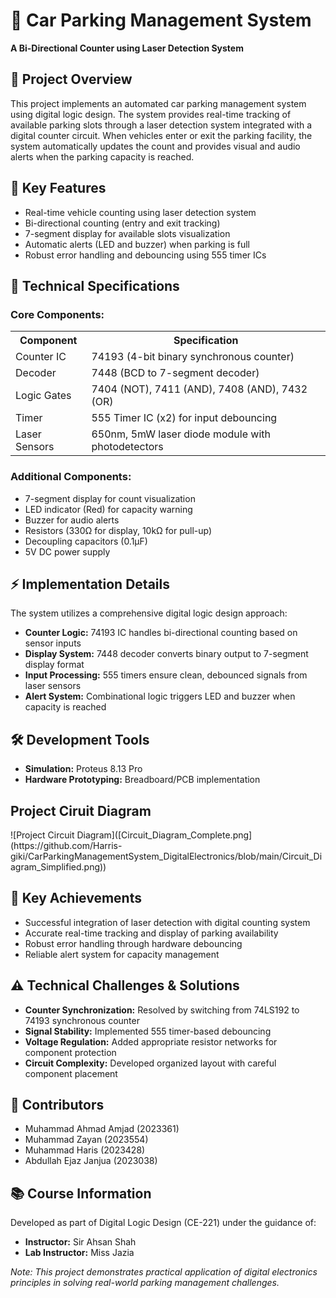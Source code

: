 <body>
    <h1>🚗 Car Parking Management System</h1>
    <p><strong>A Bi-Directional Counter using Laser Detection System</strong></p>
    <h2>📝 Project Overview</h2>
    <p>This project implements an automated car parking management system using digital logic design. The system provides real-time tracking of available parking slots through a laser detection system integrated with a digital counter circuit. When vehicles enter or exit the parking facility, the system automatically updates the count and provides visual and audio alerts when the parking capacity is reached.</p>
    <h2>🎯 Key Features</h2>
    <ul>
        <li>Real-time vehicle counting using laser detection system</li>
        <li>Bi-directional counting (entry and exit tracking)</li>
        <li>7-segment display for available slots visualization</li>
        <li>Automatic alerts (LED and buzzer) when parking is full</li>
        <li>Robust error handling and debouncing using 555 timer ICs</li>
    </ul>
    <h2>🔧 Technical Specifications</h2>
    <h3>Core Components:</h3>
    <table>
        <tr>
            <th>Component</th>
            <th>Specification</th>
        </tr>
        <tr>
            <td>Counter IC</td>
            <td>74193 (4-bit binary synchronous counter)</td>
        </tr>
        <tr>
            <td>Decoder</td>
            <td>7448 (BCD to 7-segment decoder)</td>
        </tr>
        <tr>
            <td>Logic Gates</td>
            <td>7404 (NOT), 7411 (AND), 7408 (AND), 7432 (OR)</td>
        </tr>
        <tr>
            <td>Timer</td>
            <td>555 Timer IC (x2) for input debouncing</td>
        </tr>
        <tr>
            <td>Laser Sensors</td>
            <td>650nm, 5mW laser diode module with photodetectors</td>
        </tr>
    </table>
    <h3>Additional Components:</h3>
    <ul>
        <li>7-segment display for count visualization</li>
        <li>LED indicator (Red) for capacity warning</li>
        <li>Buzzer for audio alerts</li>
        <li>Resistors (330Ω for display, 10kΩ for pull-up)</li>
        <li>Decoupling capacitors (0.1μF)</li>
        <li>5V DC power supply</li>
    </ul>
    <h2>⚡ Implementation Details</h2>
    <p>The system utilizes a comprehensive digital logic design approach:</p>
    <ul>
        <li><strong>Counter Logic:</strong> 74193 IC handles bi-directional counting based on sensor inputs</li>
        <li><strong>Display System:</strong> 7448 decoder converts binary output to 7-segment display format</li>
        <li><strong>Input Processing:</strong> 555 timers ensure clean, debounced signals from laser sensors</li>
        <li><strong>Alert System:</strong> Combinational logic triggers LED and buzzer when capacity is reached</li>
    </ul>
    <h2>🛠️ Development Tools</h2>
    <ul>
        <li><strong>Simulation:</strong> Proteus 8.13 Pro</li>
        <li><strong>Hardware Prototyping:</strong> Breadboard/PCB implementation</li>
    </ul>
    <h2>Project Ciruit Diagram</h2>
    ![Project Circuit Diagram]([Circuit_Diagram_Complete.png](https://github.com/Harris-giki/CarParkingManagementSystem_DigitalElectronics/blob/main/Circuit_Diagram_Simplified.png))
    <h2>🎯 Key Achievements</h2>
    <ul>
        <li>Successful integration of laser detection with digital counting system</li>
        <li>Accurate real-time tracking and display of parking availability</li>
        <li>Robust error handling through hardware debouncing</li>
        <li>Reliable alert system for capacity management</li>
    </ul>
    <h2>⚠️ Technical Challenges & Solutions</h2>
    <ul>
        <li><strong>Counter Synchronization:</strong> Resolved by switching from 74LS192 to 74193 synchronous counter</li>
        <li><strong>Signal Stability:</strong> Implemented 555 timer-based debouncing</li>
        <li><strong>Voltage Regulation:</strong> Added appropriate resistor networks for component protection</li>
        <li><strong>Circuit Complexity:</strong> Developed organized layout with careful component placement</li>
    </ul>
    <h2>👥 Contributors</h2>
    <ul>
        <li>Muhammad Ahmad Amjad (2023361)</li>
        <li>Muhammad Zayan (2023554)</li>
        <li>Muhammad Haris (2023428)</li>
        <li>Abdullah Ejaz Janjua (2023038)</li>
    </ul>
    <h2>📚 Course Information</h2>
    <p>Developed as part of Digital Logic Design (CE-221) under the guidance of:</p>
    <ul>
        <li><strong>Instructor:</strong> Sir Ahsan Shah</li>
        <li><strong>Lab Instructor:</strong> Miss Jazia</li>
    </ul>
    <footer>
        <p><em>Note: This project demonstrates practical application of digital electronics principles in solving real-world parking management challenges.</em></p>
    </footer>
</body>
</html>
